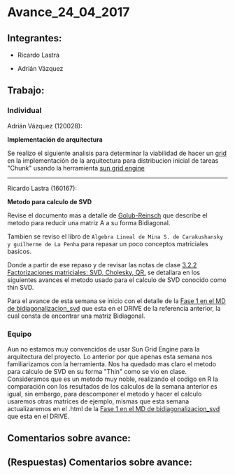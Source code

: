 # Avance_24_04_2017

## Integrantes:

* Ricardo Lastra

* Adrián Vázquez

## Trabajo:

### Individual

Adrián Vázquez (120028):

__Implementación de arquitectura__

Se realizo el siguiente analisis para determinar la viabilidad de hacer un [grid](grid.md) en la implementación de la arquitectura para distribucion inicial de tareas "Chunk" usando la herramienta [sun grid engine](http://star.mit.edu/cluster/docs/0.93.3/guides/sge.html#)

____

Ricardo Lastra (160167):

__Metodo para calculo de SVD__

Revise el documento mas a detalle de [Golub-Reinsch](http://people.duke.edu/~hpgavin/SystemID/References/Golub+Reinsch-NM-1970.pdf) que describe el metodo para reducir una matriz A a su forma Bidiagonal.

Tambien se reviso el libro de `Algebra Lineal de Mina S. de Carakushansky y guilherme de La Penha` para repasar un poco conceptos matriciales basicos.

Donde a partir de ese repaso y de revisar las notas de clase [3.2.2 Factorizaciones matriciales: SVD, Cholesky, QR.](https://www.dropbox.com/sh/azwz5p69bnbamtw/AAB5t2SafFK_1XvthNT9Tflda?dl=0) se detallara en los siguientes avances el metodo usado para el calculo de SVD conocido como thin SVD.

Para el avance de esta semana se inicio con el detalle de la [Fase 1 en el MD de bidiagonalizacion_svd](https://drive.google.com/drive/folders/0B5eQQH_TPIY-YjVmSE5NS3BSYzQ) que esta en el DRIVE de la referencia anterior, la cual consta de encontrar una matriz Bidiagonal.


### Equipo
Aun no estamos muy convencidos de usar Sun Grid Engine para la arquitectura del proyecto. Lo anterior por que apenas esta semana nos familiarizamos con la herramienta.
Nos ha quedado mas claro el metodo para calculo de  SVD en su forma "Thin" como se vio en clase. Consideramos que es un metodo muy noble, realizando el codigo en R la comparación con los resultados de los calculos de la semana anterior es igual, sin embargo, para descomponer el metodo y hacer el calculo usaremos otras matrices de ejemplo, mismas que esta semana actualizaremos en el .html de la [Fase 1 en el MD de bidiagonalizacion_svd](https://drive.google.com/drive/folders/0B5eQQH_TPIY-YjVmSE5NS3BSYzQ) que esta en el DRIVE.


## Comentarios sobre avance:

## (Respuestas) Comentarios sobre avance:
